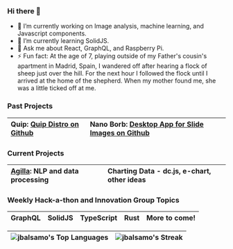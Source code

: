 ### Hi there 👋

- 🔭 I’m currently working on Image analysis, machine learning, and Javascript components.
- 🌱 I’m currently learning SolidJS.
- 💬 Ask me about React, GraphQL, and Raspberry Pi.
- ⚡ Fun fact: At the age of 7, playing outside of my Father's cousin's apartment in Madrid, Spain, I wandered off after hearing a flock of sheep just over the hill. For the next hour I followed the flock until I arrived at the home of the shepherd. When my mother found me, she was a little ticked off at me.

### Past Projects

| Quip: [Quip Distro on Github](https://github.com/SBU-BMI/quip_distro) | Nano Borb: [Desktop App for Slide Images on Github](https://github.com/SBU-BMI/Nanoborb) |
| :-------------------------------------------------------------------- | :--------------------------------------------------------------------------------------- |

### Current Projects

| [Agilla](https://www.argilla.io/): NLP and data processing | Charting Data - dc.js, e-chart, other ideas |
| :--------------------------------------------------------- | :------------------------------------------ |

### Weekly Hack-a-thon and Innovation Group Topics

| GraphQL | SolidJS | TypeScript | Rust | More to come! |
| :------ | :------ | :--------- | :--- | :------------ |

| ![jbalsamo's Top Languages](https://github-readme-stats.vercel.app/api/top-langs/?username=jbalsamo&theme=dracula&show_icons=true&hide_border=false&layout=compact) | ![jbalsamo's Streak](https://github-readme-streak-stats.herokuapp.com/?user=jbalsamo&theme=dracula&hide_border=false) |
| :------------------------------------------------------------------------------------------------------------------------------------------------------------------ | :-------------------------------------------------------------------------------------------------------------------- |

<!--
**jbalsamo/jbalsamo** is a ✨ _special_ ✨ repository because its `README.md` (this file) appears on your GitHub profile.

Here are some ideas to get you started:
[![Top Langs](https://github-readme-stats.vercel.app/api/top-langs/?username=jbalsamo)](https://github.com/jbalsamo/github-readme-stats)

-->
